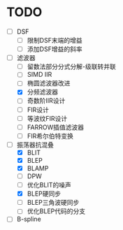
# TODO

- [ ] DSF
  - [ ] 限制DSF末端的增益
  - [ ] 添加DSF增益的斜率

- [ ] 滤波器
  - [ ] 留数法部分分式分解-级联转并联
  - [ ] SIMD IIR
  - [ ] 椭圆滤波器改进
  - [x] 分频滤波器
  - [ ] 奇数阶IIR设计
  - [ ] FIR设计
  - [ ] 等波纹FIR设计
  - [ ] FARROW插值滤波器
  - [ ] FIR希尔伯特变换

- [ ] 振荡器抗混叠
  - [x] BLIT
  - [x] BLEP
  - [x] BLAMP
  - [ ] DPW
  - [ ] 优化BLIT的噪声
  - [x] BLEP硬同步
  - [ ] BLEP三角波硬同步
  - [ ] 优化BLEP代码的分支

- [ ] B-spline
